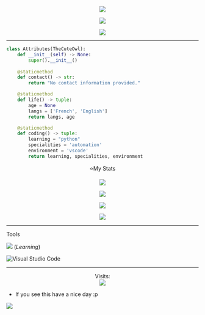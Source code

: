 <p align="center"><img src="https://readme-typing-svg.demolab.com?font=Fira+Code&weight=500&size=23&duration=3000&pause=500&color=7C2ECD&random=false&width=435&lines=Hi%2C+Im+Slayz+;A+little+apprentice+in+cyber;And+network;And+python+program"></a></p>


<p align="center"><img src="https://lanyard.cnrad.dev/api/614112274390450235?&theme=dark&borderRadius=20px&idleMessage=Doing%20nothing%20right%20now&showDisplayName=true"></a></p>

<p align="center"><img src="https://github-profile-trophy.vercel.app/?username=Slaaaayz&theme=discord"</a></p>


-----

```py
class Attributes(TheCuteOwl):
    def __init__(self) -> None:
        super().__init__()
        
    @staticmethod
    def contact() -> str:
        return "No contact information provided."

    @staticmethod
    def life() -> tuple:
        age = None
        langs = ['French', 'English']
        return langs, age

    @staticmethod
    def coding() -> tuple:
        learning = "python"
        specialities = 'automation'
        environment = 'vscode'
        return learning, specialities, environment
 ```

<p align="center">⭐My Stats</p>

<p align="center">
 <img src="https://streak-stats.demolab.com?user=Slaaaayz&theme=shadow-purple&border_radius=15"/>

<p align="center">
 <img src="https://github-readme-stats-eight-theta.vercel.app/api/top-langs/?username=Slaaaayz&layout=compact&langs_count=8&theme=nightowl&locale=en"/>
<p align="center">
    <img src="https://github-readme-activity-graph.vercel.app/graph?username=Slaaaayz&theme=modern-lilac"/>
<p align="center">
<img src="https://github.com/dekrypted/dekrypted/blob/output/github-contribution-grid-snake-dark.svg#gh-dark-mode-only"/>

 
----- 
Tools

![](https://skillicons.dev/icons?i=py) (*Learning*)

![Visual Studio Code](https://img.shields.io/badge/VisualStudioCode-0078d7.svg?style=for-the-badge&logo=visual-studio-code&logoColor=white)

-----
<p align="center"> 
  Visits:<br>
  <img src="https://komarev.com/ghpvc/?username=Slaaaayz&style=for-the-badge"/>
</p>


* If you see this have a nice day :p


![](https://raw.githubusercontent.com/Trilokia/Trilokia/379277808c61ef204768a61bbc5d25bc7798ccf1/bottom_header.svg)


